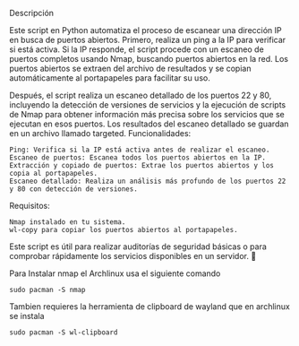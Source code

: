 Descripción

Este script en Python automatiza el proceso de escanear una dirección IP en busca de puertos abiertos. Primero, realiza un ping a la IP para verificar si está activa. Si la IP responde, el script procede con un escaneo de puertos completos usando Nmap, buscando puertos abiertos en la red. Los puertos abiertos se extraen del archivo de resultados y se copian automáticamente al portapapeles para facilitar su uso.

Después, el script realiza un escaneo detallado de los puertos 22 y 80, incluyendo la detección de versiones de servicios y la ejecución de scripts de Nmap para obtener información más precisa sobre los servicios que se ejecutan en esos puertos. Los resultados del escaneo detallado se guardan en un archivo llamado targeted.
Funcionalidades:

    Ping: Verifica si la IP está activa antes de realizar el escaneo.
    Escaneo de puertos: Escanea todos los puertos abiertos en la IP.
    Extracción y copiado de puertos: Extrae los puertos abiertos y los copia al portapapeles.
    Escaneo detallado: Realiza un análisis más profundo de los puertos 22 y 80 con detección de versiones.

Requisitos:

    Nmap instalado en tu sistema.
    wl-copy para copiar los puertos abiertos al portapapeles.

Este script es útil para realizar auditorías de seguridad básicas o para comprobar rápidamente los servicios disponibles en un servidor. 🚀

Para Instalar nmap el Archlinux usa el siguiente comando 

    sudo pacman -S nmap
Tambien requieres la herramienta de clipboard de wayland que en archlinux se instala 

    sudo pacman -S wl-clipboard
